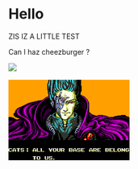 # Hello

ZIS IZ A LITTLE TEST

Can I haz cheezburger ?

<img src="https://i.chzbgr.com/full/875511040/h8EB4D6E9/famous-cat-meme-which-started-and-launched-the-website-i-can-haz-cheezburger">



![All your bases are belong to us](./images/Aybabtu.png "Meme 'All your bases are belong to us' ")


